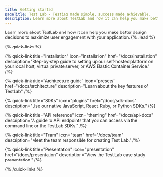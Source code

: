 ```yaml
---
title: Getting started
pageTitle: Test Lab - Testing made simple, success made achievable.
description: Learn more about TestLab and how it can help you make better design decisions to maximize user engagement with your application.
---
```


Learn more about TestLab and how it can help you make better design decisions to maximize user engagement with your application. {% .lead %}

{% quick-links %}

{% quick-link title="Installation" icon="installation" href="/docs/installation" description="Step-by-step guide to setting up our self-hosted platform on your local host, virtual private server, or AWS Elastic Container Service." /%}

{% quick-link title="Architecture guide" icon="presets" href="/docs/architecture" description="Learn about the key features of TestLab" /%}

{% quick-link title="SDKs" icon="plugins" href="/docs/sdk-docs" description="Use our native JavaScript, React, Ruby, or Python SDKs." /%}

{% quick-link title="API reference" icon="theming" href="/docs/api-docs" description="A guide to API endpoints that you can access via the command line or the TestLab SDKs." /%}

{% quick-link title="Team" icon="team" href="/docs/team" description="Meet the team responsible for creating Test Lab." /%}

{% quick-link title="Presentation" icon="presentation" href="/docs/presentation" description="View the Test Lab case study presentation." /%}

{% /quick-links %}
